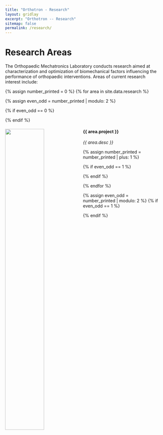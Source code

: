 ```yaml
---
title: "Orthotron - Research"
layout: gridlay
excerpt: "Orthotron -- Research"
sitemap: false
permalink: /research/
---
```


# Research Areas 

The Orthopaedic Mechatronics Laboratory conducts research aimed at characterization and optimization of biomechanical factors influencing the performance of orthopaedic interventions. Areas of current research interest include:

{% assign number_printed = 0 %}
{% for area in site.data.research %}

{% assign even_odd = number_printed | modulo: 2 %}

{% if even_odd == 0 %}
<div class="row">
{% endif %}

<div class="col-sm-6 clearfix">
  <img src="{{ site.url }}{{ site.baseurl }}/images/{{ area.photo }}" class="img-responsive" width="50%" style="float: left" />
  <h4>{{ area.project }}</h4>
  <i>{{ area.desc }}</i>

</div>

{% assign number_printed = number_printed | plus: 1 %}

{% if even_odd == 1 %}
</div>
{% endif %}

{% endfor %}

{% assign even_odd = number_printed | modulo: 2 %}
{% if even_odd == 1 %}
</div>
{% endif %}